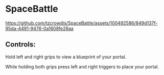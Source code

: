 # SpaceBattle

https://github.com/tzcrowdis/SpaceBattle/assets/100492586/849d137f-95da-4491-9476-0a1608fe28aa
 
## Controls:
Hold left and right grips to view a blueprint of your portal.

While holding both grips press left and right triggers to place your portal.
